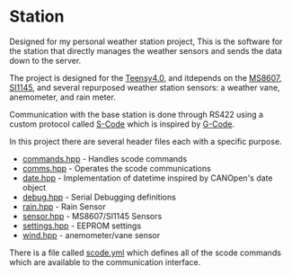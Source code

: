# Station

Designed for my personal weather station project, This is the software for the
station that directly manages the weather sensors and sends the data down to the
server. 

The project is designed for the [Teensy4.0], and itdepends on the [MS8607],
[SI1145], and several repurposed weather station sensors: a weather vane,
anemometer, and rain meter.

[Teensy4.0]: https://www.pjrc.com/store/teensy40.html
[MS8607]: https://www.adafruit.com/product/4716
[SI1145]: https://www.adafruit.com/product/1981

Communication with the base station is done through RS422 using a custom
protocol called [S-Code] which is inspired by [G-Code].

[S-Code]: https://github.com/ttocsneb/scode
[G-Code]: https://en.wikipedia.org/wiki/G-code

In this project there are several header files each with a specific purpose.

* [commands.hpp] - Handles scode commands
* [comms.hpp] - Operates the scode communications
* [date.hpp] - Implementation of datetime inspired by CANOpen's date object
* [debug.hpp] - Serial Debugging definitions
* [rain.hpp] - Rain Sensor
* [sensor.hpp] - MS8607/SI1145 Sensors
* [settings.hpp] - EEPROM settings
* [wind.hpp] - anemometer/vane sensor

[commands.hpp]: include/commands.hpp
[comms.hpp]: include/comms.hpp
[date.hpp]: include/date.hpp
[debug.hpp]: include/debug.hpp
[rain.hpp]: include/rain.hpp
[sensor.hpp]: include/sensor.hpp
[settings.hpp]: include/settings.hpp
[wind.hpp]: include/wind.hpp

There is a file called [scode.yml] which defines all of the scode commands which
are available to the communication interface.

[scode.yml]: scode.yml
